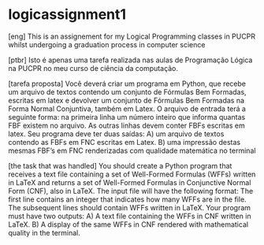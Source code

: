 # logicassignment1
[eng] This is an assignement for my Logical Programming classes in PUCPR whilst undergoing a graduation process in computer science

[ptbr] Isto é apenas uma tarefa realizada nas aulas de Programação Lógica na PUCPR no meu curso de ciência da computação.

[tarefa proposta]
Você deverá criar um programa em Python, que recebe um arquivo de textos contendo um conjunto
de Fórmulas Bem Formadas, escritas em latex e devolver um conjunto de Fórmulas Bem Formadas
na Forma Normal Conjuntiva, também em Latex.
O arquivo de entrada terá a seguinte forma: na primeira linha um número inteiro que informa
quantas FBF existem no arquivo. As outras linhas devem conter FBFs escritas em latex.
Seu programa deve ter duas saídas:
A) um arquivo de textos contendo as FBFs em FNC escritas em Latex.
B) uma impressão destas mesmas FBF’s em FNC renderizadas com qualidade matemática
no terminal

[the task that was handled]
You should create a Python program that receives a text file containing a set of Well-Formed Formulas (WFFs) written in LaTeX and returns a set of Well-Formed Formulas in Conjunctive Normal Form (CNF), also in LaTeX.
The input file will have the following format:
The first line contains an integer that indicates how many WFFs are in the file.
The subsequent lines should contain WFFs written in LaTeX.
Your program must have two outputs: A) A text file containing the WFFs in CNF written in LaTeX. B) A display of the same WFFs in CNF rendered with mathematical quality in the terminal.
